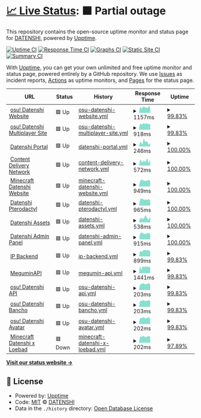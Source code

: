 # [📈 Live Status](https://status.datenshi.pw): <!--live status--> **🟧 Partial outage**

This repository contains the open-source uptime monitor and status page for [DATENSHI](https://datenshi.pw), powered by [Upptime](https://github.com/upptime/upptime).

[![Uptime CI](https://github.com/osu-datenshi/upptime/workflows/Uptime%20CI/badge.svg)](https://github.com/osu-datenshi/upptime/actions?query=workflow%3A%22Uptime+CI%22)
[![Response Time CI](https://github.com/osu-datenshi/upptime/workflows/Response%20Time%20CI/badge.svg)](https://github.com/osu-datenshi/upptime/actions?query=workflow%3A%22Response+Time+CI%22)
[![Graphs CI](https://github.com/osu-datenshi/upptime/workflows/Graphs%20CI/badge.svg)](https://github.com/osu-datenshi/upptime/actions?query=workflow%3A%22Graphs+CI%22)
[![Static Site CI](https://github.com/osu-datenshi/upptime/workflows/Static%20Site%20CI/badge.svg)](https://github.com/osu-datenshi/upptime/actions?query=workflow%3A%22Static+Site+CI%22)
[![Summary CI](https://github.com/osu-datenshi/upptime/workflows/Summary%20CI/badge.svg)](https://github.com/osu-datenshi/upptime/actions?query=workflow%3A%22Summary+CI%22)

With [Upptime](https://upptime.js.org), you can get your own unlimited and free uptime monitor and status page, powered entirely by a GitHub repository. We use [Issues](https://github.com/osu-datenshi/upptime/issues) as incident reports, [Actions](https://github.com/osu-datenshi/upptime/actions) as uptime monitors, and [Pages](https://status.datenshi.pw) for the status page.

<!--start: status pages-->
<!-- This summary is generated by Upptime (https://github.com/upptime/upptime) -->
<!-- Do not edit this manually, your changes will be overwritten -->
<!-- prettier-ignore -->
| URL | Status | History | Response Time | Uptime |
| --- | ------ | ------- | ------------- | ------ |
| <img alt="" src="https://favicons.githubusercontent.com/osu.datenshi.pw" height="13"> [osu! Datenshi Website](https://osu.datenshi.pw) | 🟩 Up | [osu-datenshi-website.yml](https://github.com/osu-datenshi/upptime/commits/HEAD/history/osu-datenshi-website.yml) | <details><summary><img alt="Response time graph" src="./graphs/osu-datenshi-website/response-time-week.png" height="20"> 1157ms</summary><br><a href="https://status.datenshi.pw/history/osu-datenshi-website"><img alt="Response time 1172" src="https://img.shields.io/endpoint?url=https%3A%2F%2Fraw.githubusercontent.com%2Fosu-datenshi%2Fupptime%2FHEAD%2Fapi%2Fosu-datenshi-website%2Fresponse-time.json"></a><br><a href="https://status.datenshi.pw/history/osu-datenshi-website"><img alt="24-hour response time 1055" src="https://img.shields.io/endpoint?url=https%3A%2F%2Fraw.githubusercontent.com%2Fosu-datenshi%2Fupptime%2FHEAD%2Fapi%2Fosu-datenshi-website%2Fresponse-time-day.json"></a><br><a href="https://status.datenshi.pw/history/osu-datenshi-website"><img alt="7-day response time 1157" src="https://img.shields.io/endpoint?url=https%3A%2F%2Fraw.githubusercontent.com%2Fosu-datenshi%2Fupptime%2FHEAD%2Fapi%2Fosu-datenshi-website%2Fresponse-time-week.json"></a><br><a href="https://status.datenshi.pw/history/osu-datenshi-website"><img alt="30-day response time 1172" src="https://img.shields.io/endpoint?url=https%3A%2F%2Fraw.githubusercontent.com%2Fosu-datenshi%2Fupptime%2FHEAD%2Fapi%2Fosu-datenshi-website%2Fresponse-time-month.json"></a><br><a href="https://status.datenshi.pw/history/osu-datenshi-website"><img alt="1-year response time 1172" src="https://img.shields.io/endpoint?url=https%3A%2F%2Fraw.githubusercontent.com%2Fosu-datenshi%2Fupptime%2FHEAD%2Fapi%2Fosu-datenshi-website%2Fresponse-time-year.json"></a></details> | <details><summary><a href="https://status.datenshi.pw/history/osu-datenshi-website">99.83%</a></summary><a href="https://status.datenshi.pw/history/osu-datenshi-website"><img alt="All-time uptime 99.89%" src="https://img.shields.io/endpoint?url=https%3A%2F%2Fraw.githubusercontent.com%2Fosu-datenshi%2Fupptime%2FHEAD%2Fapi%2Fosu-datenshi-website%2Fuptime.json"></a><br><a href="https://status.datenshi.pw/history/osu-datenshi-website"><img alt="24-hour uptime 100.00%" src="https://img.shields.io/endpoint?url=https%3A%2F%2Fraw.githubusercontent.com%2Fosu-datenshi%2Fupptime%2FHEAD%2Fapi%2Fosu-datenshi-website%2Fuptime-day.json"></a><br><a href="https://status.datenshi.pw/history/osu-datenshi-website"><img alt="7-day uptime 99.83%" src="https://img.shields.io/endpoint?url=https%3A%2F%2Fraw.githubusercontent.com%2Fosu-datenshi%2Fupptime%2FHEAD%2Fapi%2Fosu-datenshi-website%2Fuptime-week.json"></a><br><a href="https://status.datenshi.pw/history/osu-datenshi-website"><img alt="30-day uptime 99.89%" src="https://img.shields.io/endpoint?url=https%3A%2F%2Fraw.githubusercontent.com%2Fosu-datenshi%2Fupptime%2FHEAD%2Fapi%2Fosu-datenshi-website%2Fuptime-month.json"></a><br><a href="https://status.datenshi.pw/history/osu-datenshi-website"><img alt="1-year uptime 99.89%" src="https://img.shields.io/endpoint?url=https%3A%2F%2Fraw.githubusercontent.com%2Fosu-datenshi%2Fupptime%2FHEAD%2Fapi%2Fosu-datenshi-website%2Fuptime-year.json"></a></details>
| <img alt="" src="https://favicons.githubusercontent.com/multi.datenshi.pw" height="13"> [osu! Datenshi Multiplayer Site](https://multi.datenshi.pw) | 🟩 Up | [osu-datenshi-multiplayer-site.yml](https://github.com/osu-datenshi/upptime/commits/HEAD/history/osu-datenshi-multiplayer-site.yml) | <details><summary><img alt="Response time graph" src="./graphs/osu-datenshi-multiplayer-site/response-time-week.png" height="20"> 918ms</summary><br><a href="https://status.datenshi.pw/history/osu-datenshi-multiplayer-site"><img alt="Response time 936" src="https://img.shields.io/endpoint?url=https%3A%2F%2Fraw.githubusercontent.com%2Fosu-datenshi%2Fupptime%2FHEAD%2Fapi%2Fosu-datenshi-multiplayer-site%2Fresponse-time.json"></a><br><a href="https://status.datenshi.pw/history/osu-datenshi-multiplayer-site"><img alt="24-hour response time 759" src="https://img.shields.io/endpoint?url=https%3A%2F%2Fraw.githubusercontent.com%2Fosu-datenshi%2Fupptime%2FHEAD%2Fapi%2Fosu-datenshi-multiplayer-site%2Fresponse-time-day.json"></a><br><a href="https://status.datenshi.pw/history/osu-datenshi-multiplayer-site"><img alt="7-day response time 918" src="https://img.shields.io/endpoint?url=https%3A%2F%2Fraw.githubusercontent.com%2Fosu-datenshi%2Fupptime%2FHEAD%2Fapi%2Fosu-datenshi-multiplayer-site%2Fresponse-time-week.json"></a><br><a href="https://status.datenshi.pw/history/osu-datenshi-multiplayer-site"><img alt="30-day response time 936" src="https://img.shields.io/endpoint?url=https%3A%2F%2Fraw.githubusercontent.com%2Fosu-datenshi%2Fupptime%2FHEAD%2Fapi%2Fosu-datenshi-multiplayer-site%2Fresponse-time-month.json"></a><br><a href="https://status.datenshi.pw/history/osu-datenshi-multiplayer-site"><img alt="1-year response time 936" src="https://img.shields.io/endpoint?url=https%3A%2F%2Fraw.githubusercontent.com%2Fosu-datenshi%2Fupptime%2FHEAD%2Fapi%2Fosu-datenshi-multiplayer-site%2Fresponse-time-year.json"></a></details> | <details><summary><a href="https://status.datenshi.pw/history/osu-datenshi-multiplayer-site">99.83%</a></summary><a href="https://status.datenshi.pw/history/osu-datenshi-multiplayer-site"><img alt="All-time uptime 99.96%" src="https://img.shields.io/endpoint?url=https%3A%2F%2Fraw.githubusercontent.com%2Fosu-datenshi%2Fupptime%2FHEAD%2Fapi%2Fosu-datenshi-multiplayer-site%2Fuptime.json"></a><br><a href="https://status.datenshi.pw/history/osu-datenshi-multiplayer-site"><img alt="24-hour uptime 100.00%" src="https://img.shields.io/endpoint?url=https%3A%2F%2Fraw.githubusercontent.com%2Fosu-datenshi%2Fupptime%2FHEAD%2Fapi%2Fosu-datenshi-multiplayer-site%2Fuptime-day.json"></a><br><a href="https://status.datenshi.pw/history/osu-datenshi-multiplayer-site"><img alt="7-day uptime 99.83%" src="https://img.shields.io/endpoint?url=https%3A%2F%2Fraw.githubusercontent.com%2Fosu-datenshi%2Fupptime%2FHEAD%2Fapi%2Fosu-datenshi-multiplayer-site%2Fuptime-week.json"></a><br><a href="https://status.datenshi.pw/history/osu-datenshi-multiplayer-site"><img alt="30-day uptime 99.96%" src="https://img.shields.io/endpoint?url=https%3A%2F%2Fraw.githubusercontent.com%2Fosu-datenshi%2Fupptime%2FHEAD%2Fapi%2Fosu-datenshi-multiplayer-site%2Fuptime-month.json"></a><br><a href="https://status.datenshi.pw/history/osu-datenshi-multiplayer-site"><img alt="1-year uptime 99.96%" src="https://img.shields.io/endpoint?url=https%3A%2F%2Fraw.githubusercontent.com%2Fosu-datenshi%2Fupptime%2FHEAD%2Fapi%2Fosu-datenshi-multiplayer-site%2Fuptime-year.json"></a></details>
| <img alt="" src="https://favicons.githubusercontent.com/datenshi.pw" height="13"> [Datenshi Portal](https://datenshi.pw) | 🟩 Up | [datenshi-portal.yml](https://github.com/osu-datenshi/upptime/commits/HEAD/history/datenshi-portal.yml) | <details><summary><img alt="Response time graph" src="./graphs/datenshi-portal/response-time-week.png" height="20"> 246ms</summary><br><a href="https://status.datenshi.pw/history/datenshi-portal"><img alt="Response time 456" src="https://img.shields.io/endpoint?url=https%3A%2F%2Fraw.githubusercontent.com%2Fosu-datenshi%2Fupptime%2FHEAD%2Fapi%2Fdatenshi-portal%2Fresponse-time.json"></a><br><a href="https://status.datenshi.pw/history/datenshi-portal"><img alt="24-hour response time 203" src="https://img.shields.io/endpoint?url=https%3A%2F%2Fraw.githubusercontent.com%2Fosu-datenshi%2Fupptime%2FHEAD%2Fapi%2Fdatenshi-portal%2Fresponse-time-day.json"></a><br><a href="https://status.datenshi.pw/history/datenshi-portal"><img alt="7-day response time 246" src="https://img.shields.io/endpoint?url=https%3A%2F%2Fraw.githubusercontent.com%2Fosu-datenshi%2Fupptime%2FHEAD%2Fapi%2Fdatenshi-portal%2Fresponse-time-week.json"></a><br><a href="https://status.datenshi.pw/history/datenshi-portal"><img alt="30-day response time 456" src="https://img.shields.io/endpoint?url=https%3A%2F%2Fraw.githubusercontent.com%2Fosu-datenshi%2Fupptime%2FHEAD%2Fapi%2Fdatenshi-portal%2Fresponse-time-month.json"></a><br><a href="https://status.datenshi.pw/history/datenshi-portal"><img alt="1-year response time 456" src="https://img.shields.io/endpoint?url=https%3A%2F%2Fraw.githubusercontent.com%2Fosu-datenshi%2Fupptime%2FHEAD%2Fapi%2Fdatenshi-portal%2Fresponse-time-year.json"></a></details> | <details><summary><a href="https://status.datenshi.pw/history/datenshi-portal">100.00%</a></summary><a href="https://status.datenshi.pw/history/datenshi-portal"><img alt="All-time uptime 99.90%" src="https://img.shields.io/endpoint?url=https%3A%2F%2Fraw.githubusercontent.com%2Fosu-datenshi%2Fupptime%2FHEAD%2Fapi%2Fdatenshi-portal%2Fuptime.json"></a><br><a href="https://status.datenshi.pw/history/datenshi-portal"><img alt="24-hour uptime 100.00%" src="https://img.shields.io/endpoint?url=https%3A%2F%2Fraw.githubusercontent.com%2Fosu-datenshi%2Fupptime%2FHEAD%2Fapi%2Fdatenshi-portal%2Fuptime-day.json"></a><br><a href="https://status.datenshi.pw/history/datenshi-portal"><img alt="7-day uptime 100.00%" src="https://img.shields.io/endpoint?url=https%3A%2F%2Fraw.githubusercontent.com%2Fosu-datenshi%2Fupptime%2FHEAD%2Fapi%2Fdatenshi-portal%2Fuptime-week.json"></a><br><a href="https://status.datenshi.pw/history/datenshi-portal"><img alt="30-day uptime 99.90%" src="https://img.shields.io/endpoint?url=https%3A%2F%2Fraw.githubusercontent.com%2Fosu-datenshi%2Fupptime%2FHEAD%2Fapi%2Fdatenshi-portal%2Fuptime-month.json"></a><br><a href="https://status.datenshi.pw/history/datenshi-portal"><img alt="1-year uptime 99.90%" src="https://img.shields.io/endpoint?url=https%3A%2F%2Fraw.githubusercontent.com%2Fosu-datenshi%2Fupptime%2FHEAD%2Fapi%2Fdatenshi-portal%2Fuptime-year.json"></a></details>
| <img alt="" src="https://favicons.githubusercontent.com/cdn.datenshi.pw" height="13"> [Content Delivery Network](https://cdn.datenshi.pw) | 🟩 Up | [content-delivery-network.yml](https://github.com/osu-datenshi/upptime/commits/HEAD/history/content-delivery-network.yml) | <details><summary><img alt="Response time graph" src="./graphs/content-delivery-network/response-time-week.png" height="20"> 572ms</summary><br><a href="https://status.datenshi.pw/history/content-delivery-network"><img alt="Response time 482" src="https://img.shields.io/endpoint?url=https%3A%2F%2Fraw.githubusercontent.com%2Fosu-datenshi%2Fupptime%2FHEAD%2Fapi%2Fcontent-delivery-network%2Fresponse-time.json"></a><br><a href="https://status.datenshi.pw/history/content-delivery-network"><img alt="24-hour response time 753" src="https://img.shields.io/endpoint?url=https%3A%2F%2Fraw.githubusercontent.com%2Fosu-datenshi%2Fupptime%2FHEAD%2Fapi%2Fcontent-delivery-network%2Fresponse-time-day.json"></a><br><a href="https://status.datenshi.pw/history/content-delivery-network"><img alt="7-day response time 572" src="https://img.shields.io/endpoint?url=https%3A%2F%2Fraw.githubusercontent.com%2Fosu-datenshi%2Fupptime%2FHEAD%2Fapi%2Fcontent-delivery-network%2Fresponse-time-week.json"></a><br><a href="https://status.datenshi.pw/history/content-delivery-network"><img alt="30-day response time 482" src="https://img.shields.io/endpoint?url=https%3A%2F%2Fraw.githubusercontent.com%2Fosu-datenshi%2Fupptime%2FHEAD%2Fapi%2Fcontent-delivery-network%2Fresponse-time-month.json"></a><br><a href="https://status.datenshi.pw/history/content-delivery-network"><img alt="1-year response time 482" src="https://img.shields.io/endpoint?url=https%3A%2F%2Fraw.githubusercontent.com%2Fosu-datenshi%2Fupptime%2FHEAD%2Fapi%2Fcontent-delivery-network%2Fresponse-time-year.json"></a></details> | <details><summary><a href="https://status.datenshi.pw/history/content-delivery-network">100.00%</a></summary><a href="https://status.datenshi.pw/history/content-delivery-network"><img alt="All-time uptime 100.00%" src="https://img.shields.io/endpoint?url=https%3A%2F%2Fraw.githubusercontent.com%2Fosu-datenshi%2Fupptime%2FHEAD%2Fapi%2Fcontent-delivery-network%2Fuptime.json"></a><br><a href="https://status.datenshi.pw/history/content-delivery-network"><img alt="24-hour uptime 100.00%" src="https://img.shields.io/endpoint?url=https%3A%2F%2Fraw.githubusercontent.com%2Fosu-datenshi%2Fupptime%2FHEAD%2Fapi%2Fcontent-delivery-network%2Fuptime-day.json"></a><br><a href="https://status.datenshi.pw/history/content-delivery-network"><img alt="7-day uptime 100.00%" src="https://img.shields.io/endpoint?url=https%3A%2F%2Fraw.githubusercontent.com%2Fosu-datenshi%2Fupptime%2FHEAD%2Fapi%2Fcontent-delivery-network%2Fuptime-week.json"></a><br><a href="https://status.datenshi.pw/history/content-delivery-network"><img alt="30-day uptime 100.00%" src="https://img.shields.io/endpoint?url=https%3A%2F%2Fraw.githubusercontent.com%2Fosu-datenshi%2Fupptime%2FHEAD%2Fapi%2Fcontent-delivery-network%2Fuptime-month.json"></a><br><a href="https://status.datenshi.pw/history/content-delivery-network"><img alt="1-year uptime 100.00%" src="https://img.shields.io/endpoint?url=https%3A%2F%2Fraw.githubusercontent.com%2Fosu-datenshi%2Fupptime%2FHEAD%2Fapi%2Fcontent-delivery-network%2Fuptime-year.json"></a></details>
| <img alt="" src="https://favicons.githubusercontent.com/mc.datenshi.pw" height="13"> [Minecraft Datenshi Website](https://mc.datenshi.pw) | 🟩 Up | [minecraft-datenshi-website.yml](https://github.com/osu-datenshi/upptime/commits/HEAD/history/minecraft-datenshi-website.yml) | <details><summary><img alt="Response time graph" src="./graphs/minecraft-datenshi-website/response-time-week.png" height="20"> 949ms</summary><br><a href="https://status.datenshi.pw/history/minecraft-datenshi-website"><img alt="Response time 1148" src="https://img.shields.io/endpoint?url=https%3A%2F%2Fraw.githubusercontent.com%2Fosu-datenshi%2Fupptime%2FHEAD%2Fapi%2Fminecraft-datenshi-website%2Fresponse-time.json"></a><br><a href="https://status.datenshi.pw/history/minecraft-datenshi-website"><img alt="24-hour response time 802" src="https://img.shields.io/endpoint?url=https%3A%2F%2Fraw.githubusercontent.com%2Fosu-datenshi%2Fupptime%2FHEAD%2Fapi%2Fminecraft-datenshi-website%2Fresponse-time-day.json"></a><br><a href="https://status.datenshi.pw/history/minecraft-datenshi-website"><img alt="7-day response time 949" src="https://img.shields.io/endpoint?url=https%3A%2F%2Fraw.githubusercontent.com%2Fosu-datenshi%2Fupptime%2FHEAD%2Fapi%2Fminecraft-datenshi-website%2Fresponse-time-week.json"></a><br><a href="https://status.datenshi.pw/history/minecraft-datenshi-website"><img alt="30-day response time 1148" src="https://img.shields.io/endpoint?url=https%3A%2F%2Fraw.githubusercontent.com%2Fosu-datenshi%2Fupptime%2FHEAD%2Fapi%2Fminecraft-datenshi-website%2Fresponse-time-month.json"></a><br><a href="https://status.datenshi.pw/history/minecraft-datenshi-website"><img alt="1-year response time 1148" src="https://img.shields.io/endpoint?url=https%3A%2F%2Fraw.githubusercontent.com%2Fosu-datenshi%2Fupptime%2FHEAD%2Fapi%2Fminecraft-datenshi-website%2Fresponse-time-year.json"></a></details> | <details><summary><a href="https://status.datenshi.pw/history/minecraft-datenshi-website">100.00%</a></summary><a href="https://status.datenshi.pw/history/minecraft-datenshi-website"><img alt="All-time uptime 100.00%" src="https://img.shields.io/endpoint?url=https%3A%2F%2Fraw.githubusercontent.com%2Fosu-datenshi%2Fupptime%2FHEAD%2Fapi%2Fminecraft-datenshi-website%2Fuptime.json"></a><br><a href="https://status.datenshi.pw/history/minecraft-datenshi-website"><img alt="24-hour uptime 100.00%" src="https://img.shields.io/endpoint?url=https%3A%2F%2Fraw.githubusercontent.com%2Fosu-datenshi%2Fupptime%2FHEAD%2Fapi%2Fminecraft-datenshi-website%2Fuptime-day.json"></a><br><a href="https://status.datenshi.pw/history/minecraft-datenshi-website"><img alt="7-day uptime 100.00%" src="https://img.shields.io/endpoint?url=https%3A%2F%2Fraw.githubusercontent.com%2Fosu-datenshi%2Fupptime%2FHEAD%2Fapi%2Fminecraft-datenshi-website%2Fuptime-week.json"></a><br><a href="https://status.datenshi.pw/history/minecraft-datenshi-website"><img alt="30-day uptime 100.00%" src="https://img.shields.io/endpoint?url=https%3A%2F%2Fraw.githubusercontent.com%2Fosu-datenshi%2Fupptime%2FHEAD%2Fapi%2Fminecraft-datenshi-website%2Fuptime-month.json"></a><br><a href="https://status.datenshi.pw/history/minecraft-datenshi-website"><img alt="1-year uptime 100.00%" src="https://img.shields.io/endpoint?url=https%3A%2F%2Fraw.githubusercontent.com%2Fosu-datenshi%2Fupptime%2FHEAD%2Fapi%2Fminecraft-datenshi-website%2Fuptime-year.json"></a></details>
| <img alt="" src="https://favicons.githubusercontent.com/panel.datenshi.pw" height="13"> [Datenshi Pterodactyl](https://panel.datenshi.pw) | 🟩 Up | [datenshi-pterodactyl.yml](https://github.com/osu-datenshi/upptime/commits/HEAD/history/datenshi-pterodactyl.yml) | <details><summary><img alt="Response time graph" src="./graphs/datenshi-pterodactyl/response-time-week.png" height="20"> 965ms</summary><br><a href="https://status.datenshi.pw/history/datenshi-pterodactyl"><img alt="Response time 1133" src="https://img.shields.io/endpoint?url=https%3A%2F%2Fraw.githubusercontent.com%2Fosu-datenshi%2Fupptime%2FHEAD%2Fapi%2Fdatenshi-pterodactyl%2Fresponse-time.json"></a><br><a href="https://status.datenshi.pw/history/datenshi-pterodactyl"><img alt="24-hour response time 793" src="https://img.shields.io/endpoint?url=https%3A%2F%2Fraw.githubusercontent.com%2Fosu-datenshi%2Fupptime%2FHEAD%2Fapi%2Fdatenshi-pterodactyl%2Fresponse-time-day.json"></a><br><a href="https://status.datenshi.pw/history/datenshi-pterodactyl"><img alt="7-day response time 965" src="https://img.shields.io/endpoint?url=https%3A%2F%2Fraw.githubusercontent.com%2Fosu-datenshi%2Fupptime%2FHEAD%2Fapi%2Fdatenshi-pterodactyl%2Fresponse-time-week.json"></a><br><a href="https://status.datenshi.pw/history/datenshi-pterodactyl"><img alt="30-day response time 1133" src="https://img.shields.io/endpoint?url=https%3A%2F%2Fraw.githubusercontent.com%2Fosu-datenshi%2Fupptime%2FHEAD%2Fapi%2Fdatenshi-pterodactyl%2Fresponse-time-month.json"></a><br><a href="https://status.datenshi.pw/history/datenshi-pterodactyl"><img alt="1-year response time 1133" src="https://img.shields.io/endpoint?url=https%3A%2F%2Fraw.githubusercontent.com%2Fosu-datenshi%2Fupptime%2FHEAD%2Fapi%2Fdatenshi-pterodactyl%2Fresponse-time-year.json"></a></details> | <details><summary><a href="https://status.datenshi.pw/history/datenshi-pterodactyl">100.00%</a></summary><a href="https://status.datenshi.pw/history/datenshi-pterodactyl"><img alt="All-time uptime 100.00%" src="https://img.shields.io/endpoint?url=https%3A%2F%2Fraw.githubusercontent.com%2Fosu-datenshi%2Fupptime%2FHEAD%2Fapi%2Fdatenshi-pterodactyl%2Fuptime.json"></a><br><a href="https://status.datenshi.pw/history/datenshi-pterodactyl"><img alt="24-hour uptime 100.00%" src="https://img.shields.io/endpoint?url=https%3A%2F%2Fraw.githubusercontent.com%2Fosu-datenshi%2Fupptime%2FHEAD%2Fapi%2Fdatenshi-pterodactyl%2Fuptime-day.json"></a><br><a href="https://status.datenshi.pw/history/datenshi-pterodactyl"><img alt="7-day uptime 100.00%" src="https://img.shields.io/endpoint?url=https%3A%2F%2Fraw.githubusercontent.com%2Fosu-datenshi%2Fupptime%2FHEAD%2Fapi%2Fdatenshi-pterodactyl%2Fuptime-week.json"></a><br><a href="https://status.datenshi.pw/history/datenshi-pterodactyl"><img alt="30-day uptime 100.00%" src="https://img.shields.io/endpoint?url=https%3A%2F%2Fraw.githubusercontent.com%2Fosu-datenshi%2Fupptime%2FHEAD%2Fapi%2Fdatenshi-pterodactyl%2Fuptime-month.json"></a><br><a href="https://status.datenshi.pw/history/datenshi-pterodactyl"><img alt="1-year uptime 100.00%" src="https://img.shields.io/endpoint?url=https%3A%2F%2Fraw.githubusercontent.com%2Fosu-datenshi%2Fupptime%2FHEAD%2Fapi%2Fdatenshi-pterodactyl%2Fuptime-year.json"></a></details>
| <img alt="" src="https://favicons.githubusercontent.com/assets.datenshi.pw" height="13"> [Datenshi Assets](https://assets.datenshi.pw) | 🟩 Up | [datenshi-assets.yml](https://github.com/osu-datenshi/upptime/commits/HEAD/history/datenshi-assets.yml) | <details><summary><img alt="Response time graph" src="./graphs/datenshi-assets/response-time-week.png" height="20"> 538ms</summary><br><a href="https://status.datenshi.pw/history/datenshi-assets"><img alt="Response time 493" src="https://img.shields.io/endpoint?url=https%3A%2F%2Fraw.githubusercontent.com%2Fosu-datenshi%2Fupptime%2FHEAD%2Fapi%2Fdatenshi-assets%2Fresponse-time.json"></a><br><a href="https://status.datenshi.pw/history/datenshi-assets"><img alt="24-hour response time 690" src="https://img.shields.io/endpoint?url=https%3A%2F%2Fraw.githubusercontent.com%2Fosu-datenshi%2Fupptime%2FHEAD%2Fapi%2Fdatenshi-assets%2Fresponse-time-day.json"></a><br><a href="https://status.datenshi.pw/history/datenshi-assets"><img alt="7-day response time 538" src="https://img.shields.io/endpoint?url=https%3A%2F%2Fraw.githubusercontent.com%2Fosu-datenshi%2Fupptime%2FHEAD%2Fapi%2Fdatenshi-assets%2Fresponse-time-week.json"></a><br><a href="https://status.datenshi.pw/history/datenshi-assets"><img alt="30-day response time 493" src="https://img.shields.io/endpoint?url=https%3A%2F%2Fraw.githubusercontent.com%2Fosu-datenshi%2Fupptime%2FHEAD%2Fapi%2Fdatenshi-assets%2Fresponse-time-month.json"></a><br><a href="https://status.datenshi.pw/history/datenshi-assets"><img alt="1-year response time 493" src="https://img.shields.io/endpoint?url=https%3A%2F%2Fraw.githubusercontent.com%2Fosu-datenshi%2Fupptime%2FHEAD%2Fapi%2Fdatenshi-assets%2Fresponse-time-year.json"></a></details> | <details><summary><a href="https://status.datenshi.pw/history/datenshi-assets">100.00%</a></summary><a href="https://status.datenshi.pw/history/datenshi-assets"><img alt="All-time uptime 100.00%" src="https://img.shields.io/endpoint?url=https%3A%2F%2Fraw.githubusercontent.com%2Fosu-datenshi%2Fupptime%2FHEAD%2Fapi%2Fdatenshi-assets%2Fuptime.json"></a><br><a href="https://status.datenshi.pw/history/datenshi-assets"><img alt="24-hour uptime 100.00%" src="https://img.shields.io/endpoint?url=https%3A%2F%2Fraw.githubusercontent.com%2Fosu-datenshi%2Fupptime%2FHEAD%2Fapi%2Fdatenshi-assets%2Fuptime-day.json"></a><br><a href="https://status.datenshi.pw/history/datenshi-assets"><img alt="7-day uptime 100.00%" src="https://img.shields.io/endpoint?url=https%3A%2F%2Fraw.githubusercontent.com%2Fosu-datenshi%2Fupptime%2FHEAD%2Fapi%2Fdatenshi-assets%2Fuptime-week.json"></a><br><a href="https://status.datenshi.pw/history/datenshi-assets"><img alt="30-day uptime 100.00%" src="https://img.shields.io/endpoint?url=https%3A%2F%2Fraw.githubusercontent.com%2Fosu-datenshi%2Fupptime%2FHEAD%2Fapi%2Fdatenshi-assets%2Fuptime-month.json"></a><br><a href="https://status.datenshi.pw/history/datenshi-assets"><img alt="1-year uptime 100.00%" src="https://img.shields.io/endpoint?url=https%3A%2F%2Fraw.githubusercontent.com%2Fosu-datenshi%2Fupptime%2FHEAD%2Fapi%2Fdatenshi-assets%2Fuptime-year.json"></a></details>
| <img alt="" src="https://favicons.githubusercontent.com/old.datenshi.pw" height="13"> [Datenshi Admin Panel](https://old.datenshi.pw) | 🟩 Up | [datenshi-admin-panel.yml](https://github.com/osu-datenshi/upptime/commits/HEAD/history/datenshi-admin-panel.yml) | <details><summary><img alt="Response time graph" src="./graphs/datenshi-admin-panel/response-time-week.png" height="20"> 915ms</summary><br><a href="https://status.datenshi.pw/history/datenshi-admin-panel"><img alt="Response time 890" src="https://img.shields.io/endpoint?url=https%3A%2F%2Fraw.githubusercontent.com%2Fosu-datenshi%2Fupptime%2FHEAD%2Fapi%2Fdatenshi-admin-panel%2Fresponse-time.json"></a><br><a href="https://status.datenshi.pw/history/datenshi-admin-panel"><img alt="24-hour response time 753" src="https://img.shields.io/endpoint?url=https%3A%2F%2Fraw.githubusercontent.com%2Fosu-datenshi%2Fupptime%2FHEAD%2Fapi%2Fdatenshi-admin-panel%2Fresponse-time-day.json"></a><br><a href="https://status.datenshi.pw/history/datenshi-admin-panel"><img alt="7-day response time 915" src="https://img.shields.io/endpoint?url=https%3A%2F%2Fraw.githubusercontent.com%2Fosu-datenshi%2Fupptime%2FHEAD%2Fapi%2Fdatenshi-admin-panel%2Fresponse-time-week.json"></a><br><a href="https://status.datenshi.pw/history/datenshi-admin-panel"><img alt="30-day response time 890" src="https://img.shields.io/endpoint?url=https%3A%2F%2Fraw.githubusercontent.com%2Fosu-datenshi%2Fupptime%2FHEAD%2Fapi%2Fdatenshi-admin-panel%2Fresponse-time-month.json"></a><br><a href="https://status.datenshi.pw/history/datenshi-admin-panel"><img alt="1-year response time 890" src="https://img.shields.io/endpoint?url=https%3A%2F%2Fraw.githubusercontent.com%2Fosu-datenshi%2Fupptime%2FHEAD%2Fapi%2Fdatenshi-admin-panel%2Fresponse-time-year.json"></a></details> | <details><summary><a href="https://status.datenshi.pw/history/datenshi-admin-panel">100.00%</a></summary><a href="https://status.datenshi.pw/history/datenshi-admin-panel"><img alt="All-time uptime 100.00%" src="https://img.shields.io/endpoint?url=https%3A%2F%2Fraw.githubusercontent.com%2Fosu-datenshi%2Fupptime%2FHEAD%2Fapi%2Fdatenshi-admin-panel%2Fuptime.json"></a><br><a href="https://status.datenshi.pw/history/datenshi-admin-panel"><img alt="24-hour uptime 100.00%" src="https://img.shields.io/endpoint?url=https%3A%2F%2Fraw.githubusercontent.com%2Fosu-datenshi%2Fupptime%2FHEAD%2Fapi%2Fdatenshi-admin-panel%2Fuptime-day.json"></a><br><a href="https://status.datenshi.pw/history/datenshi-admin-panel"><img alt="7-day uptime 100.00%" src="https://img.shields.io/endpoint?url=https%3A%2F%2Fraw.githubusercontent.com%2Fosu-datenshi%2Fupptime%2FHEAD%2Fapi%2Fdatenshi-admin-panel%2Fuptime-week.json"></a><br><a href="https://status.datenshi.pw/history/datenshi-admin-panel"><img alt="30-day uptime 100.00%" src="https://img.shields.io/endpoint?url=https%3A%2F%2Fraw.githubusercontent.com%2Fosu-datenshi%2Fupptime%2FHEAD%2Fapi%2Fdatenshi-admin-panel%2Fuptime-month.json"></a><br><a href="https://status.datenshi.pw/history/datenshi-admin-panel"><img alt="1-year uptime 100.00%" src="https://img.shields.io/endpoint?url=https%3A%2F%2Fraw.githubusercontent.com%2Fosu-datenshi%2Fupptime%2FHEAD%2Fapi%2Fdatenshi-admin-panel%2Fuptime-year.json"></a></details>
| <img alt="" src="https://favicons.githubusercontent.com/ip.datenshi.pw" height="13"> [IP Backend](https://ip.datenshi.pw) | 🟩 Up | [ip-backend.yml](https://github.com/osu-datenshi/upptime/commits/HEAD/history/ip-backend.yml) | <details><summary><img alt="Response time graph" src="./graphs/ip-backend/response-time-week.png" height="20"> 899ms</summary><br><a href="https://status.datenshi.pw/history/ip-backend"><img alt="Response time 887" src="https://img.shields.io/endpoint?url=https%3A%2F%2Fraw.githubusercontent.com%2Fosu-datenshi%2Fupptime%2FHEAD%2Fapi%2Fip-backend%2Fresponse-time.json"></a><br><a href="https://status.datenshi.pw/history/ip-backend"><img alt="24-hour response time 746" src="https://img.shields.io/endpoint?url=https%3A%2F%2Fraw.githubusercontent.com%2Fosu-datenshi%2Fupptime%2FHEAD%2Fapi%2Fip-backend%2Fresponse-time-day.json"></a><br><a href="https://status.datenshi.pw/history/ip-backend"><img alt="7-day response time 899" src="https://img.shields.io/endpoint?url=https%3A%2F%2Fraw.githubusercontent.com%2Fosu-datenshi%2Fupptime%2FHEAD%2Fapi%2Fip-backend%2Fresponse-time-week.json"></a><br><a href="https://status.datenshi.pw/history/ip-backend"><img alt="30-day response time 887" src="https://img.shields.io/endpoint?url=https%3A%2F%2Fraw.githubusercontent.com%2Fosu-datenshi%2Fupptime%2FHEAD%2Fapi%2Fip-backend%2Fresponse-time-month.json"></a><br><a href="https://status.datenshi.pw/history/ip-backend"><img alt="1-year response time 887" src="https://img.shields.io/endpoint?url=https%3A%2F%2Fraw.githubusercontent.com%2Fosu-datenshi%2Fupptime%2FHEAD%2Fapi%2Fip-backend%2Fresponse-time-year.json"></a></details> | <details><summary><a href="https://status.datenshi.pw/history/ip-backend">99.83%</a></summary><a href="https://status.datenshi.pw/history/ip-backend"><img alt="All-time uptime 99.96%" src="https://img.shields.io/endpoint?url=https%3A%2F%2Fraw.githubusercontent.com%2Fosu-datenshi%2Fupptime%2FHEAD%2Fapi%2Fip-backend%2Fuptime.json"></a><br><a href="https://status.datenshi.pw/history/ip-backend"><img alt="24-hour uptime 100.00%" src="https://img.shields.io/endpoint?url=https%3A%2F%2Fraw.githubusercontent.com%2Fosu-datenshi%2Fupptime%2FHEAD%2Fapi%2Fip-backend%2Fuptime-day.json"></a><br><a href="https://status.datenshi.pw/history/ip-backend"><img alt="7-day uptime 99.83%" src="https://img.shields.io/endpoint?url=https%3A%2F%2Fraw.githubusercontent.com%2Fosu-datenshi%2Fupptime%2FHEAD%2Fapi%2Fip-backend%2Fuptime-week.json"></a><br><a href="https://status.datenshi.pw/history/ip-backend"><img alt="30-day uptime 99.96%" src="https://img.shields.io/endpoint?url=https%3A%2F%2Fraw.githubusercontent.com%2Fosu-datenshi%2Fupptime%2FHEAD%2Fapi%2Fip-backend%2Fuptime-month.json"></a><br><a href="https://status.datenshi.pw/history/ip-backend"><img alt="1-year uptime 99.96%" src="https://img.shields.io/endpoint?url=https%3A%2F%2Fraw.githubusercontent.com%2Fosu-datenshi%2Fupptime%2FHEAD%2Fapi%2Fip-backend%2Fuptime-year.json"></a></details>
| <img alt="" src="https://favicons.githubusercontent.com/storage.datenshi.pw" height="13"> [MeguminAPI](https://storage.datenshi.pw) | 🟩 Up | [megumin-api.yml](https://github.com/osu-datenshi/upptime/commits/HEAD/history/megumin-api.yml) | <details><summary><img alt="Response time graph" src="./graphs/megumin-api/response-time-week.png" height="20"> 1441ms</summary><br><a href="https://status.datenshi.pw/history/megumin-api"><img alt="Response time 1491" src="https://img.shields.io/endpoint?url=https%3A%2F%2Fraw.githubusercontent.com%2Fosu-datenshi%2Fupptime%2FHEAD%2Fapi%2Fmegumin-api%2Fresponse-time.json"></a><br><a href="https://status.datenshi.pw/history/megumin-api"><img alt="24-hour response time 1373" src="https://img.shields.io/endpoint?url=https%3A%2F%2Fraw.githubusercontent.com%2Fosu-datenshi%2Fupptime%2FHEAD%2Fapi%2Fmegumin-api%2Fresponse-time-day.json"></a><br><a href="https://status.datenshi.pw/history/megumin-api"><img alt="7-day response time 1441" src="https://img.shields.io/endpoint?url=https%3A%2F%2Fraw.githubusercontent.com%2Fosu-datenshi%2Fupptime%2FHEAD%2Fapi%2Fmegumin-api%2Fresponse-time-week.json"></a><br><a href="https://status.datenshi.pw/history/megumin-api"><img alt="30-day response time 1491" src="https://img.shields.io/endpoint?url=https%3A%2F%2Fraw.githubusercontent.com%2Fosu-datenshi%2Fupptime%2FHEAD%2Fapi%2Fmegumin-api%2Fresponse-time-month.json"></a><br><a href="https://status.datenshi.pw/history/megumin-api"><img alt="1-year response time 1491" src="https://img.shields.io/endpoint?url=https%3A%2F%2Fraw.githubusercontent.com%2Fosu-datenshi%2Fupptime%2FHEAD%2Fapi%2Fmegumin-api%2Fresponse-time-year.json"></a></details> | <details><summary><a href="https://status.datenshi.pw/history/megumin-api">99.83%</a></summary><a href="https://status.datenshi.pw/history/megumin-api"><img alt="All-time uptime 99.96%" src="https://img.shields.io/endpoint?url=https%3A%2F%2Fraw.githubusercontent.com%2Fosu-datenshi%2Fupptime%2FHEAD%2Fapi%2Fmegumin-api%2Fuptime.json"></a><br><a href="https://status.datenshi.pw/history/megumin-api"><img alt="24-hour uptime 100.00%" src="https://img.shields.io/endpoint?url=https%3A%2F%2Fraw.githubusercontent.com%2Fosu-datenshi%2Fupptime%2FHEAD%2Fapi%2Fmegumin-api%2Fuptime-day.json"></a><br><a href="https://status.datenshi.pw/history/megumin-api"><img alt="7-day uptime 99.83%" src="https://img.shields.io/endpoint?url=https%3A%2F%2Fraw.githubusercontent.com%2Fosu-datenshi%2Fupptime%2FHEAD%2Fapi%2Fmegumin-api%2Fuptime-week.json"></a><br><a href="https://status.datenshi.pw/history/megumin-api"><img alt="30-day uptime 99.96%" src="https://img.shields.io/endpoint?url=https%3A%2F%2Fraw.githubusercontent.com%2Fosu-datenshi%2Fupptime%2FHEAD%2Fapi%2Fmegumin-api%2Fuptime-month.json"></a><br><a href="https://status.datenshi.pw/history/megumin-api"><img alt="1-year uptime 99.96%" src="https://img.shields.io/endpoint?url=https%3A%2F%2Fraw.githubusercontent.com%2Fosu-datenshi%2Fupptime%2FHEAD%2Fapi%2Fmegumin-api%2Fuptime-year.json"></a></details>
| <img alt="" src="https://favicons.githubusercontent.com/null" height="13"> [osu! Datenshi API](194.233.65.131) | 🟩 Up | [osu-datenshi-api.yml](https://github.com/osu-datenshi/upptime/commits/HEAD/history/osu-datenshi-api.yml) | <details><summary><img alt="Response time graph" src="./graphs/osu-datenshi-api/response-time-week.png" height="20"> 203ms</summary><br><a href="https://status.datenshi.pw/history/osu-datenshi-api"><img alt="Response time 199" src="https://img.shields.io/endpoint?url=https%3A%2F%2Fraw.githubusercontent.com%2Fosu-datenshi%2Fupptime%2FHEAD%2Fapi%2Fosu-datenshi-api%2Fresponse-time.json"></a><br><a href="https://status.datenshi.pw/history/osu-datenshi-api"><img alt="24-hour response time 178" src="https://img.shields.io/endpoint?url=https%3A%2F%2Fraw.githubusercontent.com%2Fosu-datenshi%2Fupptime%2FHEAD%2Fapi%2Fosu-datenshi-api%2Fresponse-time-day.json"></a><br><a href="https://status.datenshi.pw/history/osu-datenshi-api"><img alt="7-day response time 203" src="https://img.shields.io/endpoint?url=https%3A%2F%2Fraw.githubusercontent.com%2Fosu-datenshi%2Fupptime%2FHEAD%2Fapi%2Fosu-datenshi-api%2Fresponse-time-week.json"></a><br><a href="https://status.datenshi.pw/history/osu-datenshi-api"><img alt="30-day response time 199" src="https://img.shields.io/endpoint?url=https%3A%2F%2Fraw.githubusercontent.com%2Fosu-datenshi%2Fupptime%2FHEAD%2Fapi%2Fosu-datenshi-api%2Fresponse-time-month.json"></a><br><a href="https://status.datenshi.pw/history/osu-datenshi-api"><img alt="1-year response time 199" src="https://img.shields.io/endpoint?url=https%3A%2F%2Fraw.githubusercontent.com%2Fosu-datenshi%2Fupptime%2FHEAD%2Fapi%2Fosu-datenshi-api%2Fresponse-time-year.json"></a></details> | <details><summary><a href="https://status.datenshi.pw/history/osu-datenshi-api">99.83%</a></summary><a href="https://status.datenshi.pw/history/osu-datenshi-api"><img alt="All-time uptime 99.96%" src="https://img.shields.io/endpoint?url=https%3A%2F%2Fraw.githubusercontent.com%2Fosu-datenshi%2Fupptime%2FHEAD%2Fapi%2Fosu-datenshi-api%2Fuptime.json"></a><br><a href="https://status.datenshi.pw/history/osu-datenshi-api"><img alt="24-hour uptime 100.00%" src="https://img.shields.io/endpoint?url=https%3A%2F%2Fraw.githubusercontent.com%2Fosu-datenshi%2Fupptime%2FHEAD%2Fapi%2Fosu-datenshi-api%2Fuptime-day.json"></a><br><a href="https://status.datenshi.pw/history/osu-datenshi-api"><img alt="7-day uptime 99.83%" src="https://img.shields.io/endpoint?url=https%3A%2F%2Fraw.githubusercontent.com%2Fosu-datenshi%2Fupptime%2FHEAD%2Fapi%2Fosu-datenshi-api%2Fuptime-week.json"></a><br><a href="https://status.datenshi.pw/history/osu-datenshi-api"><img alt="30-day uptime 99.96%" src="https://img.shields.io/endpoint?url=https%3A%2F%2Fraw.githubusercontent.com%2Fosu-datenshi%2Fupptime%2FHEAD%2Fapi%2Fosu-datenshi-api%2Fuptime-month.json"></a><br><a href="https://status.datenshi.pw/history/osu-datenshi-api"><img alt="1-year uptime 99.96%" src="https://img.shields.io/endpoint?url=https%3A%2F%2Fraw.githubusercontent.com%2Fosu-datenshi%2Fupptime%2FHEAD%2Fapi%2Fosu-datenshi-api%2Fuptime-year.json"></a></details>
| <img alt="" src="https://favicons.githubusercontent.com/null" height="13"> [osu! Datenshi Bancho](194.233.65.131) | 🟩 Up | [osu-datenshi-bancho.yml](https://github.com/osu-datenshi/upptime/commits/HEAD/history/osu-datenshi-bancho.yml) | <details><summary><img alt="Response time graph" src="./graphs/osu-datenshi-bancho/response-time-week.png" height="20"> 203ms</summary><br><a href="https://status.datenshi.pw/history/osu-datenshi-bancho"><img alt="Response time 199" src="https://img.shields.io/endpoint?url=https%3A%2F%2Fraw.githubusercontent.com%2Fosu-datenshi%2Fupptime%2FHEAD%2Fapi%2Fosu-datenshi-bancho%2Fresponse-time.json"></a><br><a href="https://status.datenshi.pw/history/osu-datenshi-bancho"><img alt="24-hour response time 180" src="https://img.shields.io/endpoint?url=https%3A%2F%2Fraw.githubusercontent.com%2Fosu-datenshi%2Fupptime%2FHEAD%2Fapi%2Fosu-datenshi-bancho%2Fresponse-time-day.json"></a><br><a href="https://status.datenshi.pw/history/osu-datenshi-bancho"><img alt="7-day response time 203" src="https://img.shields.io/endpoint?url=https%3A%2F%2Fraw.githubusercontent.com%2Fosu-datenshi%2Fupptime%2FHEAD%2Fapi%2Fosu-datenshi-bancho%2Fresponse-time-week.json"></a><br><a href="https://status.datenshi.pw/history/osu-datenshi-bancho"><img alt="30-day response time 199" src="https://img.shields.io/endpoint?url=https%3A%2F%2Fraw.githubusercontent.com%2Fosu-datenshi%2Fupptime%2FHEAD%2Fapi%2Fosu-datenshi-bancho%2Fresponse-time-month.json"></a><br><a href="https://status.datenshi.pw/history/osu-datenshi-bancho"><img alt="1-year response time 199" src="https://img.shields.io/endpoint?url=https%3A%2F%2Fraw.githubusercontent.com%2Fosu-datenshi%2Fupptime%2FHEAD%2Fapi%2Fosu-datenshi-bancho%2Fresponse-time-year.json"></a></details> | <details><summary><a href="https://status.datenshi.pw/history/osu-datenshi-bancho">99.83%</a></summary><a href="https://status.datenshi.pw/history/osu-datenshi-bancho"><img alt="All-time uptime 99.96%" src="https://img.shields.io/endpoint?url=https%3A%2F%2Fraw.githubusercontent.com%2Fosu-datenshi%2Fupptime%2FHEAD%2Fapi%2Fosu-datenshi-bancho%2Fuptime.json"></a><br><a href="https://status.datenshi.pw/history/osu-datenshi-bancho"><img alt="24-hour uptime 100.00%" src="https://img.shields.io/endpoint?url=https%3A%2F%2Fraw.githubusercontent.com%2Fosu-datenshi%2Fupptime%2FHEAD%2Fapi%2Fosu-datenshi-bancho%2Fuptime-day.json"></a><br><a href="https://status.datenshi.pw/history/osu-datenshi-bancho"><img alt="7-day uptime 99.83%" src="https://img.shields.io/endpoint?url=https%3A%2F%2Fraw.githubusercontent.com%2Fosu-datenshi%2Fupptime%2FHEAD%2Fapi%2Fosu-datenshi-bancho%2Fuptime-week.json"></a><br><a href="https://status.datenshi.pw/history/osu-datenshi-bancho"><img alt="30-day uptime 99.96%" src="https://img.shields.io/endpoint?url=https%3A%2F%2Fraw.githubusercontent.com%2Fosu-datenshi%2Fupptime%2FHEAD%2Fapi%2Fosu-datenshi-bancho%2Fuptime-month.json"></a><br><a href="https://status.datenshi.pw/history/osu-datenshi-bancho"><img alt="1-year uptime 99.96%" src="https://img.shields.io/endpoint?url=https%3A%2F%2Fraw.githubusercontent.com%2Fosu-datenshi%2Fupptime%2FHEAD%2Fapi%2Fosu-datenshi-bancho%2Fuptime-year.json"></a></details>
| <img alt="" src="https://favicons.githubusercontent.com/null" height="13"> [osu! Datenshi Avatar](194.233.65.131) | 🟩 Up | [osu-datenshi-avatar.yml](https://github.com/osu-datenshi/upptime/commits/HEAD/history/osu-datenshi-avatar.yml) | <details><summary><img alt="Response time graph" src="./graphs/osu-datenshi-avatar/response-time-week.png" height="20"> 202ms</summary><br><a href="https://status.datenshi.pw/history/osu-datenshi-avatar"><img alt="Response time 199" src="https://img.shields.io/endpoint?url=https%3A%2F%2Fraw.githubusercontent.com%2Fosu-datenshi%2Fupptime%2FHEAD%2Fapi%2Fosu-datenshi-avatar%2Fresponse-time.json"></a><br><a href="https://status.datenshi.pw/history/osu-datenshi-avatar"><img alt="24-hour response time 179" src="https://img.shields.io/endpoint?url=https%3A%2F%2Fraw.githubusercontent.com%2Fosu-datenshi%2Fupptime%2FHEAD%2Fapi%2Fosu-datenshi-avatar%2Fresponse-time-day.json"></a><br><a href="https://status.datenshi.pw/history/osu-datenshi-avatar"><img alt="7-day response time 202" src="https://img.shields.io/endpoint?url=https%3A%2F%2Fraw.githubusercontent.com%2Fosu-datenshi%2Fupptime%2FHEAD%2Fapi%2Fosu-datenshi-avatar%2Fresponse-time-week.json"></a><br><a href="https://status.datenshi.pw/history/osu-datenshi-avatar"><img alt="30-day response time 199" src="https://img.shields.io/endpoint?url=https%3A%2F%2Fraw.githubusercontent.com%2Fosu-datenshi%2Fupptime%2FHEAD%2Fapi%2Fosu-datenshi-avatar%2Fresponse-time-month.json"></a><br><a href="https://status.datenshi.pw/history/osu-datenshi-avatar"><img alt="1-year response time 199" src="https://img.shields.io/endpoint?url=https%3A%2F%2Fraw.githubusercontent.com%2Fosu-datenshi%2Fupptime%2FHEAD%2Fapi%2Fosu-datenshi-avatar%2Fresponse-time-year.json"></a></details> | <details><summary><a href="https://status.datenshi.pw/history/osu-datenshi-avatar">99.83%</a></summary><a href="https://status.datenshi.pw/history/osu-datenshi-avatar"><img alt="All-time uptime 99.96%" src="https://img.shields.io/endpoint?url=https%3A%2F%2Fraw.githubusercontent.com%2Fosu-datenshi%2Fupptime%2FHEAD%2Fapi%2Fosu-datenshi-avatar%2Fuptime.json"></a><br><a href="https://status.datenshi.pw/history/osu-datenshi-avatar"><img alt="24-hour uptime 100.00%" src="https://img.shields.io/endpoint?url=https%3A%2F%2Fraw.githubusercontent.com%2Fosu-datenshi%2Fupptime%2FHEAD%2Fapi%2Fosu-datenshi-avatar%2Fuptime-day.json"></a><br><a href="https://status.datenshi.pw/history/osu-datenshi-avatar"><img alt="7-day uptime 99.83%" src="https://img.shields.io/endpoint?url=https%3A%2F%2Fraw.githubusercontent.com%2Fosu-datenshi%2Fupptime%2FHEAD%2Fapi%2Fosu-datenshi-avatar%2Fuptime-week.json"></a><br><a href="https://status.datenshi.pw/history/osu-datenshi-avatar"><img alt="30-day uptime 99.96%" src="https://img.shields.io/endpoint?url=https%3A%2F%2Fraw.githubusercontent.com%2Fosu-datenshi%2Fupptime%2FHEAD%2Fapi%2Fosu-datenshi-avatar%2Fuptime-month.json"></a><br><a href="https://status.datenshi.pw/history/osu-datenshi-avatar"><img alt="1-year uptime 99.96%" src="https://img.shields.io/endpoint?url=https%3A%2F%2Fraw.githubusercontent.com%2Fosu-datenshi%2Fupptime%2FHEAD%2Fapi%2Fosu-datenshi-avatar%2Fuptime-year.json"></a></details>
| <img alt="" src="https://favicons.githubusercontent.com/null" height="13"> [Minecraft Datenshi x Loebad](194.233.65.131) | 🟥 Down | [minecraft-datenshi-x-loebad.yml](https://github.com/osu-datenshi/upptime/commits/HEAD/history/minecraft-datenshi-x-loebad.yml) | <details><summary><img alt="Response time graph" src="./graphs/minecraft-datenshi-x-loebad/response-time-week.png" height="20"> 202ms</summary><br><a href="https://status.datenshi.pw/history/minecraft-datenshi-x-loebad"><img alt="Response time 198" src="https://img.shields.io/endpoint?url=https%3A%2F%2Fraw.githubusercontent.com%2Fosu-datenshi%2Fupptime%2FHEAD%2Fapi%2Fminecraft-datenshi-x-loebad%2Fresponse-time.json"></a><br><a href="https://status.datenshi.pw/history/minecraft-datenshi-x-loebad"><img alt="24-hour response time 180" src="https://img.shields.io/endpoint?url=https%3A%2F%2Fraw.githubusercontent.com%2Fosu-datenshi%2Fupptime%2FHEAD%2Fapi%2Fminecraft-datenshi-x-loebad%2Fresponse-time-day.json"></a><br><a href="https://status.datenshi.pw/history/minecraft-datenshi-x-loebad"><img alt="7-day response time 202" src="https://img.shields.io/endpoint?url=https%3A%2F%2Fraw.githubusercontent.com%2Fosu-datenshi%2Fupptime%2FHEAD%2Fapi%2Fminecraft-datenshi-x-loebad%2Fresponse-time-week.json"></a><br><a href="https://status.datenshi.pw/history/minecraft-datenshi-x-loebad"><img alt="30-day response time 198" src="https://img.shields.io/endpoint?url=https%3A%2F%2Fraw.githubusercontent.com%2Fosu-datenshi%2Fupptime%2FHEAD%2Fapi%2Fminecraft-datenshi-x-loebad%2Fresponse-time-month.json"></a><br><a href="https://status.datenshi.pw/history/minecraft-datenshi-x-loebad"><img alt="1-year response time 198" src="https://img.shields.io/endpoint?url=https%3A%2F%2Fraw.githubusercontent.com%2Fosu-datenshi%2Fupptime%2FHEAD%2Fapi%2Fminecraft-datenshi-x-loebad%2Fresponse-time-year.json"></a></details> | <details><summary><a href="https://status.datenshi.pw/history/minecraft-datenshi-x-loebad">97.89%</a></summary><a href="https://status.datenshi.pw/history/minecraft-datenshi-x-loebad"><img alt="All-time uptime 97.33%" src="https://img.shields.io/endpoint?url=https%3A%2F%2Fraw.githubusercontent.com%2Fosu-datenshi%2Fupptime%2FHEAD%2Fapi%2Fminecraft-datenshi-x-loebad%2Fuptime.json"></a><br><a href="https://status.datenshi.pw/history/minecraft-datenshi-x-loebad"><img alt="24-hour uptime 99.98%" src="https://img.shields.io/endpoint?url=https%3A%2F%2Fraw.githubusercontent.com%2Fosu-datenshi%2Fupptime%2FHEAD%2Fapi%2Fminecraft-datenshi-x-loebad%2Fuptime-day.json"></a><br><a href="https://status.datenshi.pw/history/minecraft-datenshi-x-loebad"><img alt="7-day uptime 97.89%" src="https://img.shields.io/endpoint?url=https%3A%2F%2Fraw.githubusercontent.com%2Fosu-datenshi%2Fupptime%2FHEAD%2Fapi%2Fminecraft-datenshi-x-loebad%2Fuptime-week.json"></a><br><a href="https://status.datenshi.pw/history/minecraft-datenshi-x-loebad"><img alt="30-day uptime 97.33%" src="https://img.shields.io/endpoint?url=https%3A%2F%2Fraw.githubusercontent.com%2Fosu-datenshi%2Fupptime%2FHEAD%2Fapi%2Fminecraft-datenshi-x-loebad%2Fuptime-month.json"></a><br><a href="https://status.datenshi.pw/history/minecraft-datenshi-x-loebad"><img alt="1-year uptime 97.33%" src="https://img.shields.io/endpoint?url=https%3A%2F%2Fraw.githubusercontent.com%2Fosu-datenshi%2Fupptime%2FHEAD%2Fapi%2Fminecraft-datenshi-x-loebad%2Fuptime-year.json"></a></details>

<!--end: status pages-->

[**Visit our status website →**](https://status.datenshi.pw)

## 📄 License

- Powered by: [Upptime](https://github.com/upptime/upptime)
- Code: [MIT](./LICENSE) © [DATENSHI](https://datenshi.pw)
- Data in the `./history` directory: [Open Database License](https://opendatacommons.org/licenses/odbl/1-0/)
